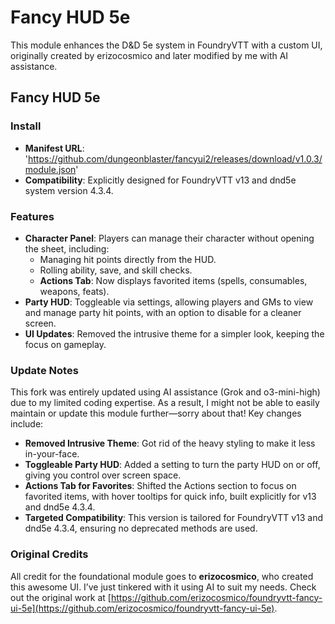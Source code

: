 # Fancy HUD 5e

This module enhances the D&D 5e system in FoundryVTT with a custom UI, originally created by erizocosmico and later modified by me with AI assistance.

## Fancy HUD 5e

### Install
- **Manifest URL**: 'https://github.com/dungeonblaster/fancyui2/releases/download/v1.0.3/module.json'
- **Compatibility**: Explicitly designed for FoundryVTT v13 and dnd5e system version 4.3.4.

### Features
- **Character Panel**: Players can manage their character without opening the sheet, including:
  - Managing hit points directly from the HUD.
  - Rolling ability, save, and skill checks.
  - **Actions Tab**: Now displays favorited items (spells, consumables, weapons, feats).
- **Party HUD**: Toggleable via settings, allowing players and GMs to view and manage party hit points, with an option to disable for a cleaner screen.
- **UI Updates**: Removed the intrusive theme for a simpler look, keeping the focus on gameplay.

### Update Notes
This fork was entirely updated using AI assistance (Grok and o3-mini-high) due to my limited coding expertise. As a result, I might not be able to easily maintain or update this module further—sorry about that! Key changes include:
- **Removed Intrusive Theme**: Got rid of the heavy styling to make it less in-your-face.
- **Toggleable Party HUD**: Added a setting to turn the party HUD on or off, giving you control over screen space.
- **Actions Tab for Favorites**: Shifted the Actions section to focus on favorited items, with hover tooltips for quick info, built explicitly for v13 and dnd5e 4.3.4.
- **Targeted Compatibility**: This version is tailored for FoundryVTT v13 and dnd5e 4.3.4, ensuring no deprecated methods are used.

### Original Credits
All credit for the foundational module goes to **erizocosmico**, who created this awesome UI. I’ve just tinkered with it using AI to suit my needs. Check out the original work at [https://github.com/erizocosmico/foundryvtt-fancy-ui-5e](https://github.com/erizocosmico/foundryvtt-fancy-ui-5e).
